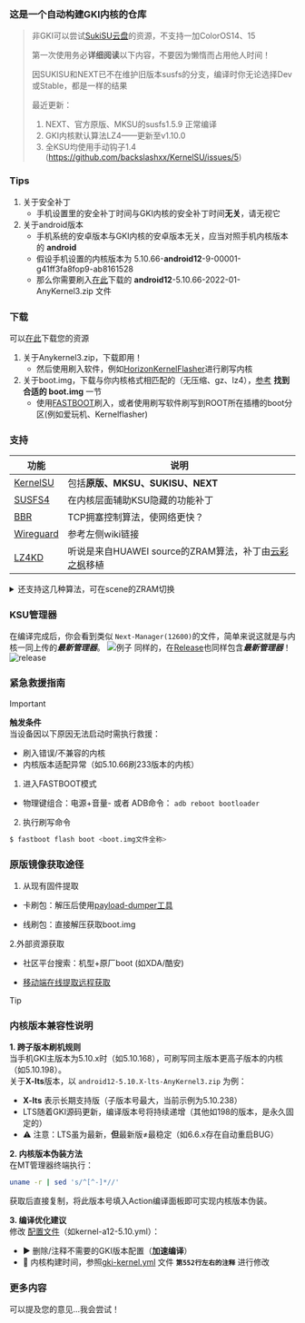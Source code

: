 ### 这是一个自动构建GKI内核的仓库

> 非GKI可以尝试[SukiSU云盘](https://alist.shirkneko.top)的资源，不支持一加ColorOS14、15
>
> 第一次使用务必**详细阅读**以下内容，不要因为懒惰而占用他人时间！
>
> 因SUKISU和NEXT已不在维护旧版本susfs的分支，编译时你无论选择Dev或Stable，都是一样的结果
> 
> 最近更新：
> 
> 1. NEXT、官方原版、MKSU的susfs1.5.9 正常编译
> 2. GKI内核默认算法LZ4——更新至v1.10.0
> 3. 全KSU均使用手动钩子1.4 (https://github.com/backslashxx/KernelSU/issues/5)

### Tips
1. 关于安全补丁
    - 手机设置里的安全补丁时间与GKI内核的安全补丁时间**无关**，请无视它
2. 关于android版本
    - 手机系统的安卓版本与GKI内核的安卓版本无关，应当对照手机内核版本的 **android**
    - 假设手机设置的内核版本为 5.10.66-**android12**-9-00001-g41ff3fa8fop9-ab8161528
    - 那么你需要刷入[在此](https://github.com/zzh20188/GKI_KernelSU_SUSFS/releases)下载的 **android12**-5.10.66-2022-01-AnyKernel3.zip 文件

### 下载
可以[在此](https://github.com/zzh20188/GKI_KernelSU_SUSFS/releases)下载您的资源
1. 关于Anykernel3.zip，下载即用！
   - 然后使用刷入软件，例如[HorizonKernelFlasher](https://github.com/libxzr/HorizonKernelFlasher/releases)进行刷写内核
2. 关于boot.img，下载与你内核格式相匹配的（无压缩、gz、lz4），[参考](https://kernelsu.org/zh_CN/guide/installation.html#install-by-kernelsu-boot-image) **找到合适的 boot.img** 一节
    - 使用[FASTBOOT](https://magiskcn.com/)刷入，或者使用刷写软件刷写到ROOT所在插槽的boot分区(例如爱玩机、Kernelflasher)



### 支持
| 功能 | 说明 |
| --- | --- |
| [KernelSU](https://kernelsu.org/zh_CN/) | 包括**原版、MKSU、SUKISU、NEXT** |
| [SUSFS4](https://gitlab.com/simonpunk/susfs4ksu) | 在内核层面辅助KSU隐藏的功能补丁 |
| [BBR](https://blog.thinkin.top/archives/ke-pu-bbrdao-di-shi-shi-me) | TCP拥塞控制算法，使网络更快？ |
| [Wireguard](https://zh.wikipedia.org/wiki/WireGuard) | 参考左侧wiki链接 |
| [LZ4KD](https://github.com/ShirkNeko/SukiSU_patch/tree/main/other) | 听说是来自HUAWEI source的ZRAM算法，补丁由[云彩之枫](http://www.coolapk.com/u/24963680)移植 |

<details>

<summary>还支持这几种算法，可在scene的ZRAM切换</summary>

### LZ4K、LZ4HC、deflate、842、~~zstdn~~、lz4k_oplus

</details>

### KSU管理器
在编译完成后，你会看到类似 `Next-Manager(12600)`的文件，简单来说这就是与内核一同上传的***最新管理器***。
![例子](./assets/get_manager.gif)
同样的，在[Release](https://github.com/zzh20188/GKI_KernelSU_SUSFS/releases)也同样包含***最新管理器***！
![release](./assets/release_manager.gif)

### 紧急救援指南

> [!IMPORTANT]
> **触发条件**  
> 当设备因以下原因无法启动时需执行救援：  
> - 刷入错误/不兼容的内核
> - 内核版本适配异常（如5.10.66刷233版本的内核）
1. 进入FASTBOOT模式

- 物理键组合：电源+音量- 或者 ADB命令： `adb reboot bootloader`

2. 执行刷写命令
```bash
$ fastboot flash boot <boot.img文件全称>
```
### 原版镜像获取途径
1. 从现有固件提取

- 卡刷包：解压后使用[payload-dumper工具](https://magiskcn.com/payload-dumper-go-boot.html)

- 线刷包：直接解压获取boot.img

2.外部资源获取

- 社区平台搜索：机型+原厂boot (如XDA/酷安)

- [移动端在线提取远程获取](https://magiskcn.com/payload-dumper-compose.html)

> [!TIP]
> ### 内核版本兼容性说明
> 
> **1. 跨子版本刷机规则**  
> 当手机GKI主版本为5.10.x时（如5.10.168），可刷写同主版本更高子版本的内核（如5.10.198）。  
> 关于**X-lts**版本，以 `android12-5.10.X-lts-AnyKernel3.zip` 为例：
> - **X-lts** 表示长期支持版（子版本号最大，当前示例为5.10.238）
> - LTS随着GKI源码更新，编译版本号将持续递增（其他如198的版本，是永久固定的）
> - ⚠️ 注意：LTS虽为最新，**但**最新版≠最稳定（如6.6.x存在自动重启BUG）
> 
> **2. 内核版本伪装方法**  
> 在MT管理器终端执行：
> ```bash
> uname -r | sed 's/^[^-]*//'
> ```
> 获取后直接复制，将此版本号填入Action编译面板即可实现内核版本伪装。
> 
> **3. 编译优化建议**  
> 修改 [配置文件](.github/workflows/kernel-a12-5.10.yml)（如kernel-a12-5.10.yml）：
> - ▶️ 删除/注释不需要的GKI版本配置（**加速编译**）
> - 📅 内核构建时间，参照[gki-kernel.yml](.github/workflows/gki-kernel.yml) 文件 **`第552行左右的注释`** 进行修改

### 更多内容
可以提及您的意见...我会尝试！
